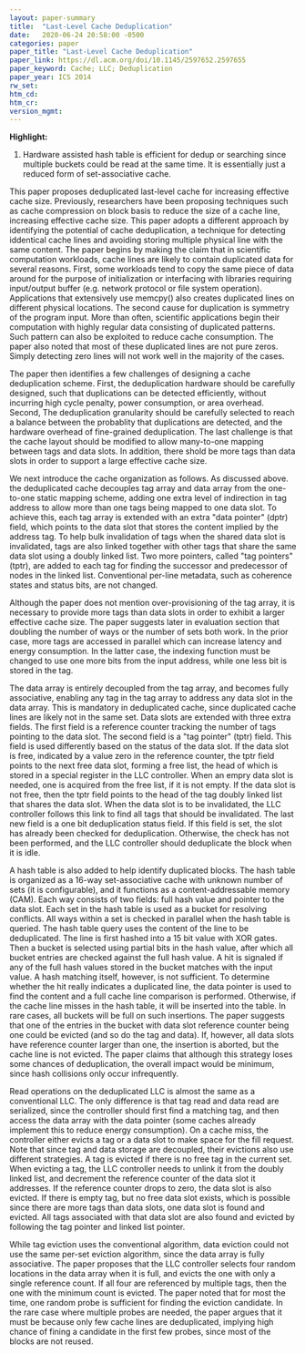 ```yaml
---
layout: paper-summary
title:  "Last-Level Cache Deduplication"
date:   2020-06-24 20:58:00 -0500
categories: paper
paper_title: "Last-Level Cache Deduplication"
paper_link: https://dl.acm.org/doi/10.1145/2597652.2597655
paper_keyword: Cache; LLC; Deduplication
paper_year: ICS 2014
rw_set:
htm_cd:
htm_cr:
version_mgmt:
---
```


**Highlight:**

1. Hardware assisted hash table is efficient for dedup or searching since multiple buckets could be read at the same time.
   It is essentially just a reduced form of set-associative cache.

This paper proposes deduplicated last-level cache for increasing effective cache size. Previously, researchers have been 
proposing techniques such as cache compression on block basis to reduce the size of a cache line, increasing effective
cache size. This paper adopts a different approach by identifying the potential of cache deduplication, a technique for
detecting iddentical cache lines and avoiding storing multiple physical line with the same content.
The paper begins by making the claim that in scientific computation workloads, cache lines are likely to contain duplicated
data for several reasons. First, some workloads tend to copy the same piece of data around for the purpose of initialization
or interfacing with libraries requiring input/output buffer (e.g. network protocol or file system operation).
Applications that extensively use memcpy() also creates duplicated lines on different physical locations.
The second cause for duplication is symmetry of the program input. More than often, scientific applications begin their
computation with highly regular data consisting of duplicated patterns. Such pattern can also be exploited to reduce 
cache consumption.
The paper also noted that most of these duplicated lines are not pure zeros. Simply detecting zero lines will not work
well in the majority of the cases.

The paper then identifies a few challenges of designing a cache deduplication scheme. First, the deduplication hardware 
should be carefully designed, such that duplications can be detected efficiently, without incurring high cycle penalty, 
power consumption, or area overhead. Second, The deduplication granularity should be carefully selected to reach a balance
between the probablity that duplications are detected, and the hardware overhead of fine-grained deduplication.
The last challenge is that the cache layout should be modified to allow many-to-one mapping between tags and data slots.
In addition, there shold be more tags than data slots in order to support a large effective cache size.

We next introduce the cache organization as follows. As discussed above. the deduplicated cache decouples tag array
and data array from the one-to-one static mapping scheme, adding one extra level of indirection in tag address to
allow more than one tags being mapped to one data slot. To achieve this, each tag array is extended with an extra 
"data pointer" (dptr) field, which points to the data slot that stores the content implied by the address tag.
To help bulk invalidation of tags when the shared data slot is invalidated, tags are also linked together with other 
tags that share the same data slot using a doubly linked list. Two more pointers, called "tag pointers" (tptr), are 
added to each tag for finding the successor and predecessor of nodes in the linked list. 
Conventional per-line metadata, such as coherence states and status bits, are not changed.

Although the paper does not mention over-provisioning of the tag array, it is necessary to provide more tags than
data slots in order to exhibit a larger effective cache size. The paper suggests later in evaluation section that 
doubling the number of ways or the number of sets both work. In the prior case, more tags are accessed in parallel
which can increase latency and energy consumption. In the latter case, the indexing function must be changed to
use one more bits from the input address, while one less bit is stored in the tag.

The data array is entirely decoupled from the tag array, and becomes fully associative, enabling any tag in the tag array 
to address any data slot in the data array. This is mandatory in deduplicated cache, since duplicated cache lines are likely
not in the same set. Data slots are extended with three extra fields. The first field is a reference counter tracking the
number of tags pointing to the data slot. 
The second field is a "tag pointer" (tptr) field. This field is used differently based on the status of the data slot. 
If the data slot is free, indicated by a value zero in the reference counter, the tptr field points to the next free data
slot, forming a free list, the head of which is stored in a special register in the LLC controller. When an empry data 
slot is needed, one is acquired from the free list, if it is not empty. 
If the data slot is not free, then the tptr field points to the head of the tag doubly linked list that shares the data
slot. When the data slot is to be invalidated, the LLC controller follows this link to find all tags that should be invalidated.
The last new field is a one bit deduplication status field. If this field is set, the slot has already been checked for
deduplication. Otherwise, the check has not been performed, and the LLC controller should deduplicate the block when it
is idle.

A hash table is also added to help identify duplicated blocks. The hash table is organized as a 16-way set-associative
cache with unknown number of sets (it is configurable), and it functions as a content-addressable memory (CAM). 
Each way consists of two fields: full hash value and pointer to the data slot. Each set in the hash table is used as a 
bucket for resolving conflicts. All ways within a set is checked in parallel when the hash table is queried. 
The hash table query uses the content of the line to be deduplicated. The line is first hashed into a 15 bit value with
XOR gates. Then a bucket is selected using partial bits in the hash value, after which all bucket entries are checked
against the full hash value. A hit is signaled if any of the full hash values stored in the bucket matches with the input 
value. A hash matching itself, however, is not sufficient. To determine whether the hit really indicates a duplicated 
line, the data pointer is used to find the content and a full cache line comparison is performed.
Otherwise, if the cache line misses in the hash table, it will be inserted into the table. 
In rare cases, all buckets will be full on such insertions. The paper suggests that one of the entries in the bucket
with data slot reference counter being one could be evicted (and so do the tag and data). If, however, all data slots 
have reference counter larger than one, the insertion is aborted, but the cache line is not evicted. The paper claims
that although this strategy loses some chances of deduplication, the overall impact would be minimum, since hash
collisions only occur infrequently.

Read operations on the deduplicated LLC is almost the same as a conventional LLC. The only difference is that tag read
and data read are serialized, since the controller should first find a matching tag, and then access the data array
with the data pointer (some caches already implement this to reduce energy consumption). On a cache miss, the controller
either evicts a tag or a data slot to make space for the fill request. Note that since tag and data storage are decoupled,
their evictions also use different strategies. A tag is evicted if there is no free tag in the current set. When evicting
a tag, the LLC controller needs to unlink it from the doubly linked list, and decrement the reference counter of the 
data slot it addresses. If the reference counter drops to zero, the data slot is also evicted. If there is empty tag, but
no free data slot exists, which is possible since there are more tags than data slots, one data slot is found and evicted.
All tags associated with that data slot are also found and evicted by following the tag pointer and linked list pointer.

While tag eviction uses the conventional algorithm, data eviction could not use the same per-set eviction algorithm,
since the data array is fully associative. The paper proposes that the LLC controller selects four random locations
in the data array when it is full, and evicts the one with only a single reference count. If all four are referenced by
multiple tags, then the one with the minimum count is evicted. The paper noted that for most the time, one random probe 
is sufficient for finding the eviction candidate. In the rare case where multiple probes are needed, the paper argues
that it must be because only few cache lines are deduplicated, implying high chance of fining a candidate in the first
few probes, since most of the blocks are not reused.
